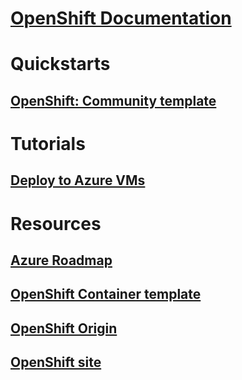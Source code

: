 # [OpenShift Documentation](index.md)
# Quickstarts
## [OpenShift:  Community template](https://azure.microsoft.com/en-us/resources/templates/openshift-origin-rhel/)
# Tutorials
## [Deploy to Azure VMs](/azure/virtual-machines/linux/openshift-get-started)
# Resources
## [Azure Roadmap](https://azure.microsoft.com/roadmap/)
## [OpenShift Container template](https://github.com/Microsoft/openshift-container-platform)
## [OpenShift Origin](https://docs.openshift.org/latest/getting_started/index.html)
## [OpenShift site](https://docs.openshift.org/latest/welcome/index.html)
